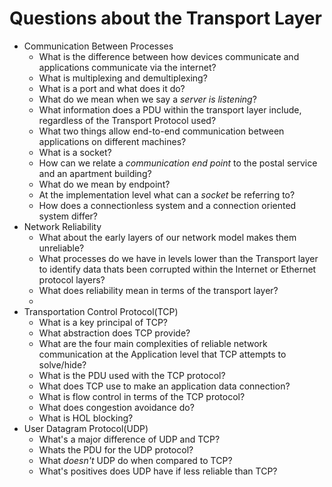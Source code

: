 # Questions about the Transport Layer

- Communication Between Processes
  - What is the difference between how devices communicate and applications communicate via the internet?
  - What is multiplexing and demultiplexing?
  - What is a port and what does it do?
  - What do we mean when we say a _server is listening_?
  - What information does a PDU within the transport layer include, regardless of the Transport Protocol used?
  - What two things allow end-to-end communication between applications on different machines?
  - What is a socket?
  - How can we relate a _communication end point_ to the postal service and an apartment building?
  - What do we mean by endpoint?
  - At the implementation level what can a _socket_ be referring to?
  - How does a connectionless system and a connection oriented system differ?
- Network Reliability
  - What about the early layers of our network model makes them unreliable?
  - What processes do we have in levels lower than the Transport layer to identify data thats been corrupted within the Internet or Ethernet protocol layers?
  - What does reliability mean in terms of the transport layer?
  -
- Transportation Control Protocol(TCP)
  - What is a key principal of TCP?
  - What abstraction does TCP provide?
  - What are the four main complexities of reliable network communication at the Application level that TCP attempts to solve/hide?
  - What is the PDU used with the TCP protocol?
  - What does TCP use to make an application data connection?
  - What is flow control in terms of the TCP protocol?
  - What does congestion avoidance do?
  - What is HOL blocking?
- User Datagram Protocol(UDP)
  - What's a major difference of UDP and TCP?
  - Whats the PDU for the UDP protocol?
  - What _doesn't_ UDP do when compared to TCP?
  - What's positives does UDP have if less reliable than TCP?

